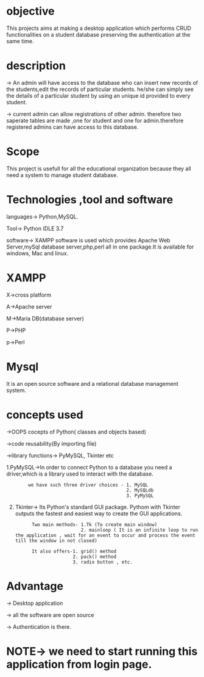 # objective
This projects aims at making a desktop application which performs CRUD functionalities on a student database preserving the authentication at the same time.
      
# description
->  An admin will have access to the database who can insert new records of the students,edit the records of particular students. he/she can simply see the details of a particular student by using an unique id provided to every student.

-> current admin can allow registrations of other admin. therefore two saperate tables are made ,one for student and one for admin.therefore registered admins can have access to this database.

# Scope
 This project is usefull for all the educational organization because they all need a system to manage student database.
 
# Technologies ,tool and software
 languages-> Python,MySQL.
 
 Tool-> Python IDLE 3.7
 
 software-> XAMPP software is used which provides Apache Web Server,mySql database server,php,perl all in one package.It is available for windows, Mac and linux.
 # XAMPP
 X->cross platform
 
 A->Apache server
 
 M->Maria DB(database server)
 
 P->PHP
 
 p->Perl
 
# Mysql
It is an open source software and a relational database management system.

# concepts used
->OOPS cocepts of Python( classes and objects based)

->code reusability(By importing file)

->library functions-> PyMySQL, Tkinter etc

   1.PyMySQL->In order to connect Python to a database you need a driver,which is a library used to interact with the database.
   
            we have such three driver choices - 1. MySQL
                                                2. MySQLdb
                                                3. PyMySQL
   2. Tkinter-> Its Python's standard GUI package. Pythom with Tkinter outputs the fastest and easiest way to create the GUI applications.
   
                Two main methods- 1.Tk (To create main window)
                                  2. mainloop ( It is an infinite loop to run the application , wait for an event to occur and process the event till the window in not closed)
                
                It also offers-1. grid() method
                               2. pack() method
                               3. radio button , etc.
# Advantage
-> Desktop application

-> all the software are open source

-> Authentication is there.

# NOTE-> we need to start running this application from login page.
                                  
                                  
                                  
                                  
                                  
